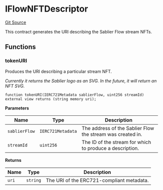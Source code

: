 # IFlowNFTDescriptor

[Git Source](https://github.com/sablier-labs/flow/blob/a0fa33d2843af0817e34970cdc05822ead31daaa/src/interfaces/IFlowNFTDescriptor.sol)

This contract generates the URI describing the Sablier Flow stream NFTs.

## Functions

### tokenURI

Produces the URI describing a particular stream NFT.

_Currently it returns the Sablier logo as an SVG. In the future, it will return an NFT SVG._

```solidity
function tokenURI(IERC721Metadata sablierFlow, uint256 streamId) external view returns (string memory uri);
```

**Parameters**

| Name          | Type              | Description                                                |
| ------------- | ----------------- | ---------------------------------------------------------- |
| `sablierFlow` | `IERC721Metadata` | The address of the Sablier Flow the stream was created in. |
| `streamId`    | `uint256`         | The ID of the stream for which to produce a description.   |

**Returns**

| Name  | Type     | Description                               |
| ----- | -------- | ----------------------------------------- |
| `uri` | `string` | The URI of the ERC721-compliant metadata. |
